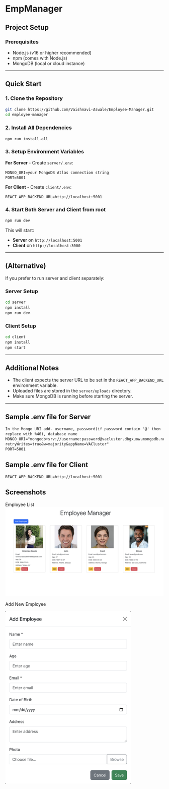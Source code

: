 # EmpManager

## Project Setup

### Prerequisites
- Node.js (v16 or higher recommended)
- npm (comes with Node.js)
- MongoDB (local or cloud instance)

---

## Quick Start

### 1. Clone the Repository
```bash
git clone https://github.com/Vaishnavi-Aswale/Employee-Manager.git
cd employee-manager
```

### 2. Install All Dependencies
```bash
npm run install-all
```

### 3. Setup Environment Variables

**For Server** - Create `server/.env`:
```env
MONGO_URI=your MongoDB Atlas connection string
PORT=5001
```

**For Client** - Create `client/.env`:
```env
REACT_APP_BACKEND_URL=http://localhost:5001
```

### 4. Start Both Server and Client from root
```bash
npm run dev
```

This will start:
- **Server** on `http://localhost:5001`
- **Client** on `http://localhost:3000`

---


## (Alternative)

If you prefer to run server and client separately:

### Server Setup
```bash
cd server
npm install
npm run dev
```

### Client Setup
```bash
cd client
npm install
npm start
```

---

## Additional Notes
- The client expects the server URL to be set in the `REACT_APP_BACKEND_URL` environment variable.
- Uploaded files are stored in the `server/uploads` directory.
- Make sure MongoDB is running before starting the server.

---

## Sample .env file for Server
```env
In the Mongo URI add- username, password(if password contain '@' then replace with %40), database name
MONGO_URI="mongodb+srv://username:password@vacluster.dbgxuow.mongodb.net/DATABASENAME?retryWrites=true&w=majority&appName=VACluster"
PORT=5001
```

## Sample .env file for Client
```env
REACT_APP_BACKEND_URL=http://localhost:5001
```

## Screenshots

Employee List
![EmployeeList](./EmployeeList.png)

Add New Employee

<img src="./Add_Employee.png" alt="Add Employee" width="400"/>


